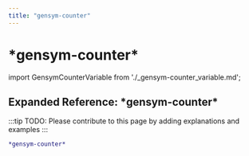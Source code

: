```yaml
---
title: "gensym-counter"
---
```


# \*gensym-counter\*

import GensymCounterVariable from './_gensym-counter_variable.md';

<GensymCounterVariable />

## Expanded Reference: \*gensym-counter\*

:::tip
TODO: Please contribute to this page by adding explanations and examples
:::

```lisp
*gensym-counter*
```
